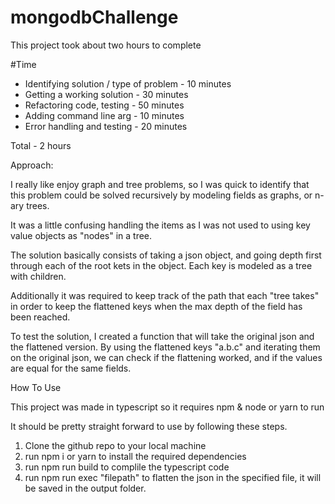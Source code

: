# mongodbChallenge

This project took about two hours to complete

#Time

* Identifying solution / type of problem - 10 minutes
* Getting a working solution             - 30 minutes
* Refactoring code, testing              - 50 minutes
* Adding command line arg                - 10 minutes
* Error handling and testing              - 20 minutes

Total                                   - 2 hours

Approach:

I really like enjoy graph and tree problems, so I was quick to identify that this problem could be solved recursively by modeling fields as graphs, or n-ary trees.

It was a little confusing handling the items as I was not used to using key value objects as "nodes" in a tree.

The solution basically consists of taking a json object, and going depth first through each of the root kets in the object. Each key is modeled as a tree with children.

Additionally it was required to keep track of the path that each "tree takes" in order to keep the flattened keys when the max depth of the field has been reached.

To test the solution, I created a function that will take the original json and the flattened version. By using the flattened keys "a.b.c" and iterating them on the original json, we can check if the flattening worked, and if the values are equal for the same fields.

How To Use

This project was made in typescript so it requires npm & node or yarn to run

It should be pretty straight forward to use by following these steps.

1. Clone the github repo to your local machine
2. run npm i or yarn to install the required dependencies
3. run npm run build to complile the typescript code
4. run npm run exec "filepath" to flatten the json in the specified file, it will be saved in the output folder.
